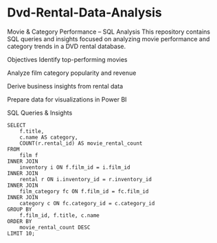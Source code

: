 # Dvd-Rental-Data-Analysis
Movie & Category Performance – SQL Analysis
This repository contains SQL queries and insights focused on analyzing movie performance and category trends in a DVD rental database.

Objectives
Identify top-performing movies

Analyze film category popularity and revenue

Derive business insights from rental data

Prepare data for visualizations in Power BI

SQL Queries & Insights
``` 1. Top 10 Most-Rented Movies
SELECT 
    f.title,
    c.name AS category,
    COUNT(r.rental_id) AS movie_rental_count
FROM 
    film f
INNER JOIN 
    inventory i ON f.film_id = i.film_id
INNER JOIN 
    rental r ON i.inventory_id = r.inventory_id
INNER JOIN 
    film_category fc ON f.film_id = fc.film_id
INNER JOIN 
    category c ON fc.category_id = c.category_id  
GROUP BY 
    f.film_id, f.title, c.name
ORDER BY 
    movie_rental_count DESC
LIMIT 10;

